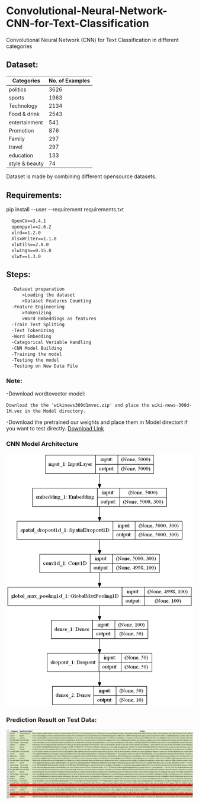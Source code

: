 # Convolutional-Neural-Network-CNN-for-Text-Classification
Convolutional Neural Network (CNN) for Text Classification in different categories

## Dataset:
  
  |Categories|No. of Examples|
  |----------|---------------|
  |politics|3626|
  |sports|1963|
  |Technology|2134|
  |Food & drink|2543|
  |entertainment|541|
  |Promotion|876|
  |Family|297|
  |travel|297|
  |education|133|
  |style & beauty|74|
       
  Dataset is made by combining different opensource datasets.
  
  ## Requirements:
  pip install --user --requirement requirements.txt
  
      OpenCV==3.4.1
      openpyxl==2.6.2
      xlrd==1.2.0
      XlsxWriter==1.1.8
      xlutils==2.0.0
      xlwings==0.15.8
      xlwt==1.3.0


## Steps:

      -Dataset preparation
          >Loading the dataset
          >Dataset Features Counting
      -Feature Engineering
          >Tokenizing
          >Word Embeddings as features
      -Train Test Spliting
      -Text Tokenizing
      -Word Embedding
      -Categorical Veriable Handling
      -CNN Model Building
      -Training the model
      -Testing the model
      -Testing on New Data File

### Note:
-Download wordtovector model:
    
    Download the the 'wikinews300d1mvec.zip' and place the wiki-news-300d-1M.vec in the Model directory.
-Download the pretrained our weights and place them in Model directort if you want to test directly. [Download Link](https://www.dropbox.com/sh/bc289jpbz80rzpk/AABiNzv2TqDD4K_npZIeKG8aa?dl=0)

### CNN Model Architecture 

![CNN Model Architecture](Model/model.png)


### Prediction Result on Test Data:

![Testing Data Sample](Result/test_example.JPG)
